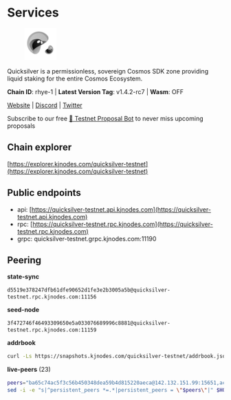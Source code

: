 # Services

<figure><img src="https://raw.githubusercontent.com/kj89/cosmos-images/main/logos/quicksilver.png" alt=""><figcaption></figcaption></figure>

Quicksilver is a permissionless, sovereign Cosmos SDK zone providing liquid staking for the entire Cosmos Ecosystem.

**Chain ID**: rhye-1 | **Latest Version Tag**: v1.4.2-rc7 | **Wasm**: OFF

[Website](https://quicksilver.zone) | [Discord](https://discord.gg/quicksilverprotocol) | [Twitter](https://twitter.com/quicksilverzone)



Subscribe to our free [🤖 Testnet Proposal Bot](https://t.me/kjnodes_testnet_proposal_bot) to never miss upcoming proposals


## Chain explorer
[https://explorer.kjnodes.com/quicksilver-testnet](https://explorer.kjnodes.com/quicksilver-testnet)

## Public endpoints

* api: [https://quicksilver-testnet.api.kjnodes.com](https://quicksilver-testnet.api.kjnodes.com)
* rpc: [https://quicksilver-testnet.rpc.kjnodes.com](https://quicksilver-testnet.rpc.kjnodes.com)
* grpc: quicksilver-testnet.grpc.kjnodes.com:11190

## Peering

**state-sync**

```text
d5519e378247dfb61dfe90652d1fe3e2b3005a5b@quicksilver-testnet.rpc.kjnodes.com:11156
```

**seed-node**

```text
3f472746f46493309650e5a033076689996c8881@quicksilver-testnet.rpc.kjnodes.com:11159
```

**addrbook**
```bash
curl -Ls https://snapshots.kjnodes.com/quicksilver-testnet/addrbook.json > $HOME/.quicksilverd/config/addrbook.json
```

**live-peers** (23)
```bash
peers="ba65c74ac5f3c56b450348dea59b4d815220aeca@142.132.151.99:15651,ac6068dc650358a0c8f7b774630367ba2c70fa1f@93.190.141.68:21026,d3e80f977fe2ed85029c656e596dbb70b3bd7fee@65.109.95.178:37656,5c2a752c9b1952dbed075c56c600c3a79b58c395@95.214.55.232:27026,d5519e378247dfb61dfe90652d1fe3e2b3005a5b@65.109.68.190:11156,2a577a2f1a3c9e6fdcf19659af4ecc48f4525274@135.181.215.115:26776,e6bf55bc9f08958b7518bea455423375db78d1ef@65.108.13.176:26656,5a3c424c19d9ab694190a7805a2b1a146460d752@65.108.2.27:26656,3e484a1e5b0e019f1c227fb1481016161825c395@213.239.215.165:11156,a37474c1f254cd4b16d924327a755c914e8e7d86@65.109.30.53:26656,c02431ff1a4fe66dca2d3c8ccbbd51b9977d8c54@88.208.57.200:11156,c152888de058c1ca92e43913b502b137b8c17c26@195.201.243.40:26636,2aed12a25bfa92e40ccb95c88692735a9488a17e@65.109.92.79:37656,386d9eac66143c386d645b13eb9906caeb3cb33a@82.100.58.116:26656,676272662f2bba070a820aacc7ab7cec446526be@65.109.80.176:20656,cd85e8a5ad374c3ee339d6f201a065ae9e911eb4@65.108.226.183:11156,8e12ec6575dcaf4734a0bb2903e3cbb6924a9902@161.97.79.100:57656,8b486ec6ee6167985f6eed69817f2a04bd70bba9@65.109.61.113:22217,e6bf4eca6a11035c06be529cb8c3758c2c00908f@213.170.135.20:26656,7142a4a19a87408ea6bcaf8bc2fd0265a5ccc7ad@162.55.245.219:11156,3519e61e653db97f5d1c7f1bec9b0072bca4d5fe@144.76.45.59:16656,debb2e9f8892606629c5a6d63a8562879868e261@65.108.99.224:56656,1452d484454c0f93ddf3cbf987ce1b9cadd8f23f@65.21.95.180:37656"
sed -i -e "s|^persistent_peers *=.*|persistent_peers = \"$peers\"|" $HOME/.quicksilverd/config/config.toml
```
